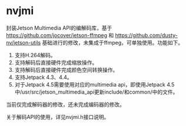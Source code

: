# nvjmi
封装Jetson Multimedia API的编解码库，基于 https://github.com/jocover/jetson-ffmpeg 和 https://github.com/dusty-nv/jetson-utils 基础进行的修改，未集成于ffmpeg，可单独使用。功能如下。
1. 支持H.264解码。
2. 支持解码后直接硬件完成缩放操作。
3. 支持解码后直接硬件完成颜色空间转换操作。
4. 支持Jetpack 4.3、4.4。
5. 对于Jetpack 4.5需要使用对应的multimedia api，即使用Jetpack 4.5中/usr/src/jetson_multimedia_api更新include/和common/中的文件。

当前仅完成解码器的修改，还未完成编码器的修改。

关于解码API的使用，详见nvjmi.h接口说明。



